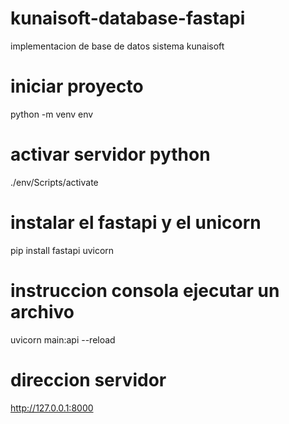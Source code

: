 # kunaisoft-database-fastapi
implementacion de base de datos sistema kunaisoft 

# iniciar proyecto
python -m venv env

# activar servidor python
./env/Scripts/activate 

# instalar el fastapi y el unicorn
pip install fastapi uvicorn 

# instruccion consola ejecutar un archivo
uvicorn main:api --reload

# direccion servidor
http://127.0.0.1:8000
